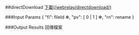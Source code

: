##directDownload
[下載(/webrelay/directdownload/)](https://creative.asuscloud.com/content/index.jsp?p=updownload&index=7&len=6&id=8&cid=2)

###Input Params
	{
		"fi": fileId ✻,
		"pv": [ 0 | 1 ] ✻,
		"rn": rename
	}

###Output Results
	回傳檔案
